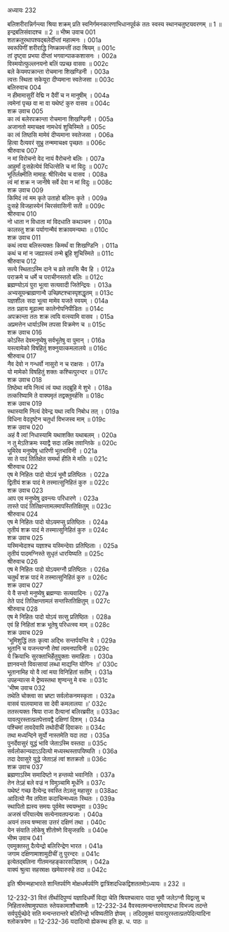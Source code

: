 अध्यायः 232

बलिशरीरान्निर्गन्त्या श्रिया शक्रम् प्रति स्वनिर्गमनकारणाभिधानपूर्वकं ततः स्वस्य स्थानचतुष्टयवरणम् ॥ 1 ॥ इन्द्रबलिसंवादश्च ॥ 2 ॥
भीष्म उवाच 	001  
शतक्रतुरथापश्यद्बलेर्दीप्तां महात्मनः ।	001a  
स्वरूपिणीं शरीराद्धि निष्क्रामन्तीं तदा श्रियम् ॥	001c  
तां दृष्ट्वा प्रभया दीप्तां भगवान्पाककशासनः ।	002a  
विस्मयोत्फुल्लनयनो बलिं पप्रच्छ वासवः ॥	002c  
बले केयमपक्रान्ता रोचमाना शिखण्डिनी ।	003a  
त्वत्तः स्थिता सकेयूरा दीप्यमाना स्वतेजसा ॥	003c  
बलिरुवाच 	004  
न हीमामासुरीं वेद्मि न दैवीं च न मानुषीम् ।	004a  
त्वमेनां पृच्छ वा मा वा यथेष्टं कुरु वासव ॥	004c  
शक्र उवाच 	005  
का त्वं बलेरपक्रान्ता रोचमाना शिखण्डिनी ।	005a  
अजानतो ममाचक्ष्व नामधेयं शुचिस्मिते ॥	005c  
का त्वं तिष्ठसि मामेवं दीप्यमाना स्वतेजसा ।	006a  
हित्वा दैत्यवरं सुभ्रु तन्ममाचक्ष्व पृच्छतः ॥	006c  
श्रीरुवाच 	007  
न मां विरोचनो वेद नायं वैरोचनो बलिः ।	007a  
आहुर्मां दुःसहेत्येवं विधित्सेति च मां विदुः ॥	007c  
भूतिर्लक्ष्मीति मामाहुः श्रीरित्येव च वासव ।	008a  
त्वं मां शक्र न जानीषे सर्वे देवा न मां विदुः ॥	008c  
शक्र उवाच 	009  
किमिदं त्वं मम कृते उताहो बलिनः कृते ।	009a  
दुःसहे विजहास्येनं चिरसंवासिनी सती ॥	009c  
श्रीरुवाच 	010  
नो धाता न विधाता मां विदधाति कथञ्चन ।	010a  
कालस्तु शक्र पर्यागान्मैवं शक्रावमन्यथाः ॥	010c  
शक्र उवाच 	011  
कथं त्वया बलिस्त्यक्तः किमर्थं वा शिखण्डिनि ।	011a  
कथं च मां न जह्यास्त्वं तन्मे ब्रूहि शुचिस्मिते ॥	011c  
श्रीरुवाच 	012  
सत्ये स्थिताऽस्मि दाने च व्रते तपसि चैव हि ।	012a  
पराक्रमे च धर्मे च पराचीनस्ततो बलिः ॥	012c  
ब्रह्मण्योऽयं पुरा भूत्वा सत्यवादी जितेन्द्रियः ।	013a  
अभ्यसूयन्ब्राह्मणान्वै उच्छिष्टश्चास्पृशद्धृतम् ॥	013c  
यज्ञशीलः सदा भूत्वा मामेव यजते स्वयम् ।	014a  
ततः प्रहाय मूढात्मा कालेनोपनिपीडितः ॥	014c  
अपक्रान्ता ततः शक्र त्वयि वत्स्यामि वासव ।	015a  
अप्रमत्तेन धार्याऽस्मि तपसा विक्रमेण च ॥	015c  
शक्र उवाच 	016  
कोऽस्ति देवमनुष्येषु सर्वभूतेषु वा पुमान् ।	016a  
यस्त्वामेको विषहितुं शक्नुयात्कमलालये ॥	016c  
श्रीरुवाच 	017  
नैव देवो न गन्धर्वो नासुरो न च राक्षसः ।	017a  
यो मामेको विषहितुं शक्तः कश्चित्पुरन्दर ॥	017c  
शक्र उवाच 	018  
तिष्ठेथा मयि नित्यं त्वं यथा तद्ब्रूहि मे शुभे ।	018a  
तत्करिष्यामि ते वाक्यमृतं तद्वक्तुमर्हसि ॥	018c  
शक्र उवाच 	019  
स्थास्यामि नित्यं देवेन्द्र यथा त्वयि निबोध तत् ।	019a  
विधिना वेददृष्टेन चतुर्धा विभजस्व माम् ॥	019c  
शक्र उवाच 	020  
अहं वै त्वां निधास्यामि यथाशक्ति यथाबलम् ।	020a  
न तु मेऽतिक्रमः स्याद्वै सदा लक्ष्मि तवान्तिके ॥	020c  
भूमिरेव मनुष्येषु धारिणी भूतभाविनी ।	021a  
सा ते पादं तितिक्षेत समर्था हीति मे मतिः ॥	021c  
श्रीरुवाच 	022  
एष मे निहितः पादो योऽयं भूमौ प्रतिष्ठितः ।	022a  
द्वितीयं शक्र पादं मे तस्मात्सुनिहितं कुरु ॥	022c  
शक्र उवाच 	023  
आप एव मनुष्येषु द्रवन्त्यः परिधारणे ।	023a  
तास्ते पादं तितिक्षन्तामलमापस्तितिक्षितुम् ॥	023c  
श्रीरुवाच 	024  
एष मे निहितः पादो योऽयमप्सु प्रतिष्ठितः ।	024a  
तृतीयं शक्र पादं मे तस्मात्सुनिहितं कुरु ॥	024c  
शक्र उवाच 	025  
यस्मिन्वेदाश्च यज्ञाश्च यस्मिन्देवाः प्रतिष्ठिताः ।	025a  
तृतीयं पादमग्निस्ते सुधृतं धारयिष्यति ॥	025c  
श्रीरुवाच 	026  
एष मे निहितः पादो योऽयमग्नौ प्रतिष्ठितः ।	026a  
चतुर्थं शक्र पादं मे तस्मात्सुनिहितं कुरु ॥	026c  
शक्र उवाच 	027  
ये वै सन्तो मनुष्येषु ब्रह्मण्याः सत्यवादिनः ।	027a  
तेते पादं तितिक्षन्तामलं सन्तस्तितिक्षितुम् ॥	027c  
श्रीरुवाच 	028  
एष मे निहितः पादो योऽयं सत्सु प्रतिष्ठितः ।	028a  
एवं हि निहितां शक्र भूतेषु परिधत्स्व माम् ॥	028c  
शक्र उवाच 	029  
'भूमिशुद्धिं ततः कृत्वा अद्भिः सन्तर्पयन्ति ये ।	029a  
भूतानि च यजन्त्यग्नौ तेषां त्वमनपायिनी ॥	029c  
ये क्रियाभिः सुरक्ताभिर्हेतुयुक्ताः समाहिताः ।	030a  
ज्ञानवन्तो विवत्सायां लब्धा माद्यन्ति योगिनः ॥'	030c  
भूतानामिह यो वै त्वां मया विनिहितां सतीम् ।	031a  
उपहन्यात्स मे द्वेष्यस्तथा शृण्वन्तु मे वचः ॥	031c  
'भीष्म उवाच 	032  
तथेति चोक्त्वा सा भ्रष्टा सर्वलोकनमस्कृता ।	032a  
वासवं पालयामास सा देवी कमलालया ॥'	032c  
ततस्त्यक्तः श्रिया राजा दैत्यानां बलिरब्रवीत् ॥	033ac  
यावत्पुरस्तात्प्रतपेत्तावद्वै दक्षिणां दिशम् ।	034a  
पश्चिमां तावदेवापि तथोदीचीं दिवाकरः ॥	034c  
तथा मध्यन्दिने सूर्यो नास्तमेति यदा तदा ।	035a  
पुनर्देवासुरं युद्धं भावि जेताऽस्मि वस्तदा ॥	035c  
सर्वलोकान्यदाऽऽदित्यो मध्यस्थस्तापयिष्यति ।	036a  
तदा देवासुरे युद्धे जेताऽहं त्वां शतक्रतो ॥	036c  
शक्र उवाच 	037  
ब्रह्मणाऽस्मि समादिष्टो न हन्तव्यो भवानिति ।	037a  
तेन तेऽहं बले वज्रं न विमुञ्चामि मूर्धनि ॥	037c  
यथेष्टं गच्छ दैत्येन्द्र स्वस्ति तेऽस्तु महासुर ॥	038ac  
आदित्यो नैव तपिता कदाचिन्मध्यतः स्थितः ।	039a  
स्थापितो ह्यस्य समयः पूर्वमेव स्वयम्भुवा ॥	039c  
अजस्रं परियात्येष सत्येनावतपन्प्रजाः ।	040a  
अयनं तस्य षण्मासा उत्तरं दक्षिणं तथा ।	040c  
येन संयाति लोकेषु शीतोष्णे विसृजन्रविः ॥	040e  
भीष्म उवाच 	041  
एवमुक्तस्तु दैत्येन्द्रो बलिरिन्द्रेण भारत ।	041a  
जगाम दक्षिणामाशामुदीचीं तु पुरन्दरः ॥	041c  
इत्येतद्बलिना गीतमनहङ्कारसञ्ज्ञितम् ।	042a  
वाक्यं श्रुत्वा सहस्राक्षः खमेवारुरुहे तदा ॥ 	042c  

इति श्रीमन्महाभारते शान्तिपर्वणि मोक्षधर्मपर्वणि द्वात्रिंशदधिकद्विशततमोऽध्यायः ॥ 232 ॥

12-232-31 वित्तं तीर्थादिपुण्यं यज्ञादिधर्मो विद्या चेति श्रियश्चत्वारः पादा भूमौ जलेऽग्नौ विद्वत्सु च निहितास्तेषामुपघातः स्तेयकामाशौचाशमैः ॥ 12-232-34 वैवस्वतमन्वन्तरमेवाष्टधा विभज्य तदन्ते सर्वपुर्युच्छेदे सति मन्वन्तरान्तरे बलिरिन्द्रो भविष्यतीति ज्ञेयम् । तदिदमुक्तं यावत्पुरस्तात्प्रतपेदित्यादिना श्लोकत्रयेण ॥ 12-232-36 यदादित्यो ह्येकस्थ इति झ. ध. पाठः ॥
